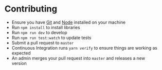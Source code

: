 # Contributing

- Ensure you have [Git](https://git-scm.com/) and [Node](https://nodejs.org) installed on your machine
- Run `npm install` to install libraries
- Run `npm run dev` to develop
- Run `npm run test:watch` to update tests
- Submit a pull request to `master`
- Continuous Integration runs `yarn verify` to ensure things are working as expected
- An admin merges your pull request into `master` and releases a new version

